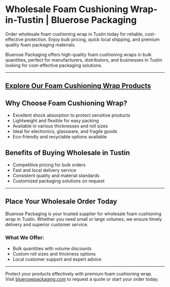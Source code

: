 # Wholesale Foam Cushioning Wrap-in-Tustin | Bluerose Packaging

Order wholesale foam cushioning wrap in Tustin today for reliable, cost-effective protection. Enjoy bulk pricing, quick local shipping, and premium quality foam packaging materials.

Bluerose Packaging offers high-quality foam cushioning wraps in bulk quantities, perfect for manufacturers, distributors, and businesses in Tustin looking for cost-effective packaging solutions.

---
[Explore Our Foam Cushioning Wrap Products](https://www.bluerosepackaging.com/product-category/stock-products/foam-cushioning-wrap/)
---

## Why Choose Foam Cushioning Wrap?

- Excellent shock absorption to protect sensitive products  
- Lightweight and flexible for easy packing  
- Available in various thicknesses and roll sizes  
- Ideal for electronics, glassware, and fragile goods  
- Eco-friendly and recyclable options available  

## Benefits of Buying Wholesale in Tustin

- Competitive pricing for bulk orders  
- Fast and local delivery service  
- Consistent quality and material standards  
- Customized packaging solutions on request  

---

## Place Your Wholesale Order Today

Bluerose Packaging is your trusted supplier for wholesale foam cushioning wrap in Tustin. Whether you need small or large volumes, we ensure timely delivery and superior customer service.

### What We Offer:

- Bulk quantities with volume discounts  
- Custom roll sizes and thickness options  
- Local customer support and expert advice  

---

Protect your products effectively with premium foam cushioning wrap.  
Visit [bluerosepackaging.com](https://www.bluerosepackaging.com) to request a quote or start your order today.

